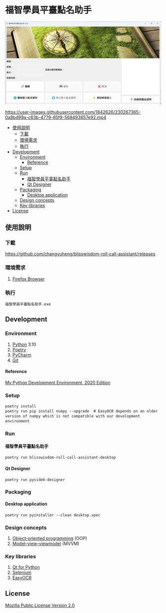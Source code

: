 # 福智學員平臺點名助手

![screenshot](assets/screenshot.png)

https://user-images.githubusercontent.com/1842626/230267365-0a8bd99a-c63b-4779-85f9-568493657e92.mp4

* [使用說明](#使用說明)
  + [下載](#下載)
  + [環境需求](#環境需求)
  + [執行](#執行)
* [Development](#development)
  + [Environment](#environment)
    - [Reference](#reference)
  + [Setup](#setup)
  + [Run](#run)
    - [福智學員平臺點名助手](#福智學員平臺點名助手-1)
    - [Qt Designer](#qt-designer)
  + [Packaging](#packaging)
    - [Desktop application](#desktop-application)
  + [Design concepts](#design-concepts)
  + [Key libraries](#key-libraries)
* [License](#license)

## 使用說明

### 下載

https://github.com/changyuheng/blisswisdom-roll-call-assistant/releases

### 環境需求

1. [Firefox Browser](https://www.mozilla.org/en-US/firefox/browsers/)

### 執行

```
福智學員平臺點名助手.exe
```

## Development

### Environment

1. [Python](https://www.python.org/) 3.10
2. [Poetry](https://python-poetry.org/)
3. [PyCharm](https://www.jetbrains.com/pycharm/)
4. [Git](https://git-scm.com/)

#### Reference

[My Python Development Environment, 2020 Edition](https://jacobian.org/2019/nov/11/python-environment-2020/)

### Setup

```
poetry install
poetry run pip install numpy --upgrade  # EasyOCR depends on an older version of numpy which is not compatible with our development environment
```

### Run

#### 福智學員平臺點名助手

```
poetry run blisswisdom-roll-call-assistant-desktop
```

#### Qt Designer

```
poetry run pyside6-designer
```

### Packaging

#### Desktop application

```
poetry run pyinstaller --clean desktop.spec
```

### Design concepts

1. [Object-oriented programming](https://en.wikipedia.org/wiki/Object-oriented_programming) (OOP)
2. [Model–view–viewmodel](https://en.wikipedia.org/wiki/Model%E2%80%93view%E2%80%93viewmodel) (MVVM)

### Key libraries

1. [Qt for Python](https://www.qt.io/qt-for-python)
2. [Selenium](https://www.selenium.dev/)
3. [EasyOCR](https://github.com/JaidedAI/EasyOCR)

## License

[Mozilla Public License Version 2.0](https://www.mozilla.org/en-US/MPL/2.0/)
